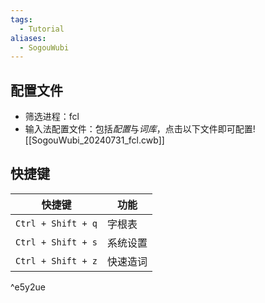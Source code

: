 ```yaml
---
tags:
  - Tutorial
aliases:
  - SogouWubi
---
```

## 配置文件
- 筛选进程：fcl 
- 输入法配置文件：包括*配置*与*词库*，点击以下文件即可配置![[SogouWubi_20240731_fcl.cwb]]
## 快捷键

| 快捷键                | 功能   |
| ------------------ | ---- |
| `Ctrl + Shift + q` | 字根表  |
| `Ctrl + Shift + s` | 系统设置 |
| `Ctrl + Shift + z` | 快速造词 |

^e5y2ue